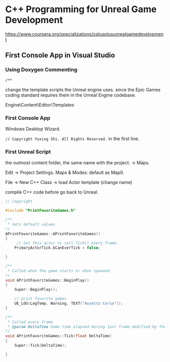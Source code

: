 # C++ Programming for Unreal Game Development

https://www.coursera.org/specializations/cplusplusunrealgamedevelopment

## First Console App in Visual Studio

### Using Doxygen Commenting

`/**`

change the template scripts the Unreal engine uses. since the Epic Games coding standard requires them in the Unreal Engine codebase.

Engine\Content\Editor\Templates

### First Console App

Windows Desktop Wizard.

`// Copyright Yuxing Shi. All Rights Reserved.` in the first line.

### First Unreal Script

the outmost content folder, the same name with the project. -> Maps.

Edit -> Project Settings. Maps & Modes: default as Map0.

File -> New C++ Class -> load Actor template (change name)

compile C++ code before go back to Unreal.

```cpp
// Copyright

#include "PrintFavoriteGames.h"

/**
 * Sets default values
*/
APrintFavoriteGames::APrintFavoriteGames()
{
     // Set this actor to call Tick() every frame.
    PrimaryActorTick.bCanEverTick = false;

}

/**
 * Called when the game starts or when spawned
*/
void APrintFavoriteGames::BeginPlay()
{
    Super::BeginPlay();

    // print favorite games
    UE_LOG(LogTemp, Warning, TEXT("Assetto Corsa"));
}

/**
 * Called every frame
 * @param DeltaTime Game time elapsed during last frame modified by the time dilation
*/
void APrintFavoriteGames::Tick(float DeltaTime)
{
    Super::Tick(DeltaTime);

}
```
